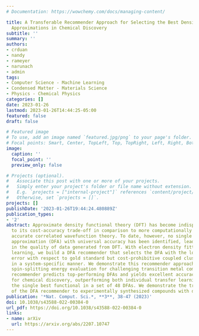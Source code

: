 ```yaml
---
# Documentation: https://wowchemy.com/docs/managing-content/

title: A Transferable Recommender Approach for Selecting the Best Density Functional
  Approximations in Chemical Discovery
subtitle: ''
summary: ''
authors:
- crduan
- nandy
- rameyer
- narunach
- admin
tags:
- Computer Science - Machine Learning
- Condensed Matter - Materials Science
- Physics - Chemical Physics
categories: []
date: 2023-01-26
lastmod: 2023-01-26T14:44:25-05:00
featured: false
draft: false

# Featured image
# To use, add an image named `featured.jpg/png` to your page's folder.
# Focal points: Smart, Center, TopLeft, Top, TopRight, Left, Right, BottomLeft, Bottom, BottomRight.
image:
  caption: ''
  focal_point: ''
  preview_only: false

# Projects (optional).
#   Associate this post with one or more of your projects.
#   Simply enter your project's folder or file name without extension.
#   E.g. `projects = ["internal-project"]` references `content/project/deep-learning/index.md`.
#   Otherwise, set `projects = []`.
projects: []
publishDate: '2023-01-26T19:44:24.480889Z'
publication_types:
- '2'
abstract: Approximate density functional theory (DFT) has become indispensable owing
  to its cost-accuracy trade-off in comparison to more computationally demanding but
  accurate correlated wavefunction theory. To date, however, no single density functional
  approximation (DFA) with universal accuracy has been identified, leading to uncertainty
  in the quality of data generated from DFT. With electron density fitting and transfer
  learning, we build a DFA recommender that selects the DFA with the lowest expected
  error with respect to gold standard but cost-prohibitive coupled cluster theory
  in a system-specific manner. We demonstrate this recommender approach on vertical
  spin-splitting energy evaluation for challenging transition metal complexes. Our
  recommender predicts top-performing DFAs and yields excellent accuracy (ca. 2 kcal/mol)
  for chemical discovery, outperforming both individual transfer learning models and
  the single best functional in a set of 48 DFAs. We demonstrate the transferability
  of the DFA recommender to experimentally synthesized compounds with distinct chemistry.
publication: '*Nat. Comput. Sci.*, **3**, 38-47 (2023)'
doi: 10.1038/s43588-022-00384-0
url_pdf: https://doi.org/10.1038/s43588-022-00384-0
links:
- name: arXiv
  url: https://arxiv.org/abs/2207.10747
---
```


